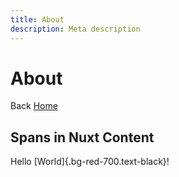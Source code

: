 ```yaml
---
title: About
description: Meta description
---
```


# About

Back [Home](/)

## Spans in Nuxt Content

Hello [World]{.bg-red-700.text-black}!
